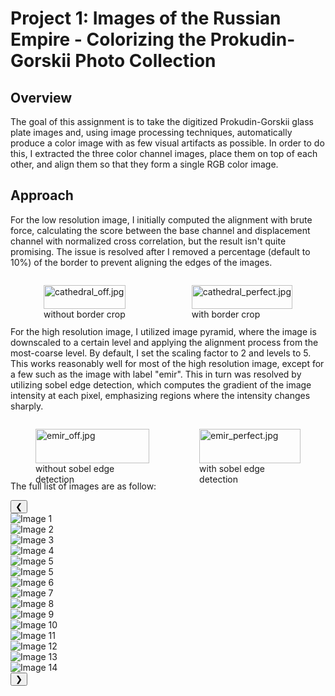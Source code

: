 # Project 1: Images of the Russian Empire - Colorizing the Prokudin-Gorskii Photo Collection

## Overview
The goal of this assignment is to take the digitized Prokudin-Gorskii glass plate images and, using image processing techniques, automatically produce a color image with as few visual artifacts as possible. In order to do this, I extracted the three color channel images, place them on top of each other, and align them so that they form a single RGB color image.

## Approach
For the low resolution image, I initially computed the alignment with brute force, calculating the score between the base channel and displacement channel with normalized cross correlation, but the result isn't quite promising. The issue is resolved after I removed a percentage (default to 10%) of the border to prevent aligning the edges of the images.
<div class="image-container" style="display: flex; justify-content: space-around;">
  <figure>
    <img src="../images/examples/cathedral_off.jpg" alt="cathedral_off.jpg" style="width: 100%;">
    <figcaption>without border crop</figcaption>
  </figure>
  <figure>
    <img src="../images/examples/cathedral_perfect.jpg" alt="cathedral_perfect.jpg" style="width: 100%;">
    <figcaption>with border crop</figcaption>
  </figure>
</div>

For the high resolution image, I utilized image pyramid, where the image is downscaled to a certain level and applying the alignment process from the most-coarse level. By default, I set the scaling factor to 2 and levels to 5. This works reasonably well for most of the high resolution image, except for a few such as the image with label "emir". This in turn was resolved by utilizing sobel edge detection, which computes the gradient of the image intensity at each pixel, emphasizing regions where the intensity changes sharply.
<div class="image-container" style="display: flex; justify-content: space-around;">
  <figure>
    <img src="../images/examples/emir_off.jpg" alt="emir_off.jpg" style="width: 100%;">
    <figcaption>without sobel edge detection</figcaption>
  </figure>
  <figure>
    <img src="../images/examples/emir_perfect.jpg" alt="emir_perfect.jpg" style="width: 100%;">
    <figcaption>with sobel edge detection</figcaption>
  </figure>
</div>

The full list of images are as follow:
<head>
    <meta charset="UTF-8">
    <meta name="viewport" content="width=device-width, initial-scale=1.0">
    <title>Image Gallery Slider</title>
    <link rel="stylesheet" href="style.css">
</head>
<body>
<div class="slider-container">
    <button class="prev" onclick="moveSlides(-1)">&#10094;</button>
    <div class="slider-wrapper">
        <div class="slider">
            <div class="slide"><img src="../images/cathedral_color.jpg" alt="Image 1"></div>
            <div class="slide"><img src="../images/church_color.jpg" alt="Image 2"></div>
            <div class="slide"><img src="../images/emir_color.jpg" alt="Image 3"></div>
            <div class="slide"><img src="../images/harvesters_color.jpg" alt="Image 4"></div>
            <div class="slide"><img src="../images/icon_color.jpg" alt="Image 5"></div>
            <div class="slide"><img src="../images/icon_color.jpg" alt="Image 5"></div>
            <div class="slide"><img src="../images/lady_color.jpg" alt="Image 6"></div>
            <div class="slide"><img src="../images/melons_color.jpg" alt="Image 7"></div>
            <div class="slide"><img src="../images/monastery_color.jpg" alt="Image 8"></div>
            <div class="slide"><img src="../images/onion_church_color.jpg" alt="Image 9"></div>
            <div class="slide"><img src="../images/sculpture_color.jpg" alt="Image 10"></div>
            <div class="slide"><img src="../images/self_portrait_color.jpg" alt="Image 11"></div>
            <div class="slide"><img src="../images/three_generations_color.jpg" alt="Image 12"></div>
            <div class="slide"><img src="../images/tobolsk_color.jpg" alt="Image 13"></div>
            <div class="slide"><img src="../images/train_color.jpg" alt="Image 14"></div>
            <!-- Add more slides as needed -->
        </div>
    </div>
    <button class="next" onclick="moveSlides(1)">&#10095;</button>
</div>
<script src="script.js"></script>
</body>